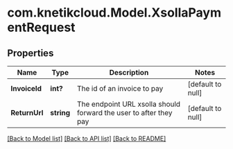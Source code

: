# com.knetikcloud.Model.XsollaPaymentRequest
## Properties

Name | Type | Description | Notes
------------ | ------------- | ------------- | -------------
**InvoiceId** | **int?** | The id of an invoice to pay | [default to null]
**ReturnUrl** | **string** | The endpoint URL xsolla should forward the user to after they pay | [default to null]

[[Back to Model list]](../README.md#documentation-for-models) [[Back to API list]](../README.md#documentation-for-api-endpoints) [[Back to README]](../README.md)

